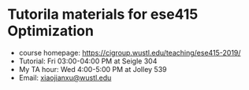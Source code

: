 # Tutorila materials for ese415 Optimization
* course homepage:  https://cigroup.wustl.edu/teaching/ese415-2019/
* Tutorial: Fri 03:00-04:00 PM at Seigle 304
* My TA hour: Wed 4:00-5:00 PM at Jolley 539
* Email: xiaojianxu@wustl.edu

